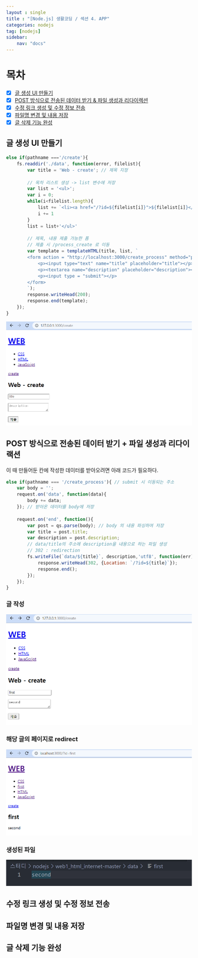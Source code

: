 ```yaml
---
layout : single
title : "[Node.js] 생활코딩 / 섹션 4. APP"
categories: nodejs
tag: [nodejs]
sidebar:
    nav: "docs"
---
```


# 목차

- [x] [글 생성 UI 만들기](#글-생성-ui-만들기)
- [x] [POST 방식으로 전송된 데이터 받기 & 파일 생성과 리다이렉션](#post-방식으로-전송된-데이터-받기--파일-생성과-리다이랙션)
- [x] [수정 링크 생성 및 수정 정보 전송](#수정-링크-생성-및-수정-정보-전송)
- [x] [파일명 변경 및 내용 저장](#파일명-변경-및-내용-저장)
- [x] [글 삭제 기능 완성](#글-삭제-기능-완성)

## 글 생성 UI 만들기

```javascript
else if(pathname ==='/create'){
    fs.readdir('./data', function(error, filelist){
        var title = 'Web - create'; // 제목 지정

        // 목차 리스트 생성 -> list 변수에 저장
        var list = '<ul>';
        var i = 0;
        while(i<filelist.length){
            list += `<li><a href="/?id=${filelist[i]}">${filelist[i]}</a></li>`;
            i += 1
        }
        list = list+'</ul>'

        // 제목, 내용 제출 가능한 폼
        // 제출 시 /process_create 로 이동
        var template = templateHTML(title, list, `
        <form action = "http://localhost:3000/create_process" method="post"> 
            <p><input type="text" name="title" placeholder="title"></p>
            <p><textarea name="description" placeholder="description"></textarea></p>
            <p><input type = "submit"></p>
        </form>
        `);
        response.writeHead(200);
        response.end(template);
    });
}
```

<img src="/images/node/7.png">

## POST 방식으로 전송된 데이터 받기 + 파일 생성과 리다이랙션

이 때 만들어둔 칸에 작성한 데이터를 받아오려면 아래 코드가 필요하다.

```javascript
else if(pathname === '/create_process'){ // submit 시 이동되는 주소
    var body = '';
    request.on('data', function(data){
        body += data;
    }); // 받아온 데이터를 body에 저장

    request.on('end', function(){
        var post = qs.parse(body); // body 의 내용 파싱하여 저장
        var title = post.title;
        var description = post.description;
        // data/title의 주소에 description을 내용으로 하는 파일 생성
        // 302 : redirection
        fs.writeFile(`data/${title}`, description,'utf8', function(err){ 
            response.writeHead(302, {Location: `/?id=${title}`});
            response.end();
        });
    });
}
```

### 글 작성

<img src="/images/node/9.png">

### 해당 글의 페이지로 redirect

<img src="/images/node/8.png">

### 생성된 파일

<img src="/images/node/10.png">

## 수정 링크 생성 및 수정 정보 전송

## 파일명 변경 및 내용 저장

## 글 삭제 기능 완성
